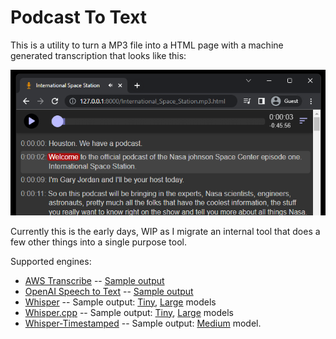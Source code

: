 # Podcast To Text

This is a utility to turn a MP3 file into a HTML page with a machine generated transcription that looks like this:

![Preview](examples/preview.png)

Currently this is the early days, WIP as I migrate an internal tool that does a few other things into a single purpose tool.

Supported engines:

* [AWS Transcribe](https://aws.amazon.com/transcribe/) -- [Sample output](https://seligman.github.io/podcast_to_text/Example-Results-AWS-Transcribe.html)
* [OpenAI Speech to Text](https://platform.openai.com/docs/guides/speech-to-text) -- [Sample output](https://seligman.github.io/podcast_to_text/Example-Results-OpenAI.html)
* [Whisper](https://github.com/openai/whisper) -- Sample output: [Tiny](https://seligman.github.io/podcast_to_text/Example-Results-Whisper-Tiny.html), [Large](https://seligman.github.io/podcast_to_text/Example-Results-Whisper-Large.html) models
* [Whisper.cpp](https://github.com/ggerganov/whisper.cpp) -- Sample output: [Tiny](https://seligman.github.io/podcast_to_text/Example-Results-Whisper_CPP-Tiny.html), [Large](https://seligman.github.io/podcast_to_text/Example-Results-Whisper_CPP-Large.html) models
* [Whisper-Timestamped](https://github.com/linto-ai/whisper-timestamped) -- Sample output: [Medium](https://seligman.github.io/podcast_to_text/Example-Results-WhisperTimestamped-Medium.html) model.